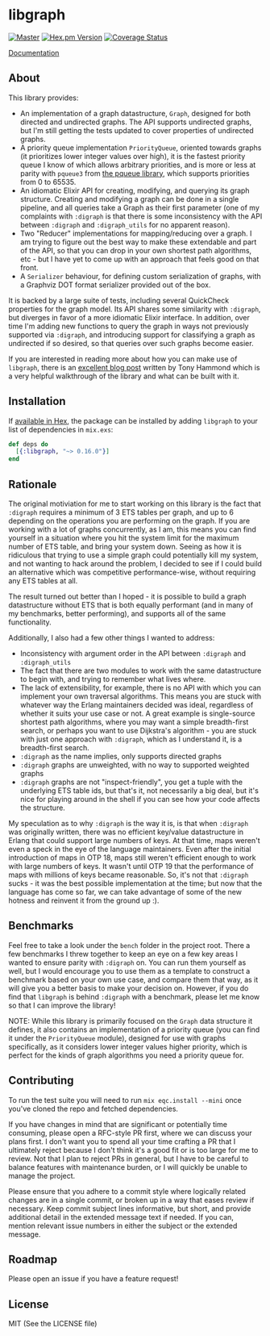 # libgraph

[![Master](https://travis-ci.org/bitwalker/libgraph.svg?branch=master)](https://travis-ci.org/bitwalker/libgraph)
[![Hex.pm Version](http://img.shields.io/hexpm/v/libgraph.svg?style=flat)](https://hex.pm/packages/libgraph)
[![Coverage Status](https://coveralls.io/repos/github/bitwalker/libgraph/badge.svg?branch=master)](https://coveralls.io/github/bitwalker/libgraph?branch=master)

[Documentation](https://hexdocs.pm/libgraph)

## About

This library provides:

- An implementation of a graph datastructure, `Graph`, designed for both directed and undirected graphs. The API supports
  undirected graphs, but I'm still getting the tests updated to cover properties of undirected graphs.
- A priority queue implementation `PriorityQueue`, oriented towards graphs (it prioritizes lower integer values over high),
  it is the fastest priority queue I know of which allows arbitrary priorities, and is more or less at parity with
  `pqueue3` from [the pqueue library](https://github.com/okeuday/pqueue/), which supports priorities from 0 to 65535.
- An idiomatic Elixir API for creating, modifying, and querying its graph structure. Creating and modifying a graph
  can be done in a single pipeline, and all queries take a Graph as their first parameter (one of my complaints with `:digraph`
  is that there is some inconsistency with the API between `:digraph` and `:digraph_utils` for no apparent reason).
- Two "Reducer" implementations for mapping/reducing over a graph. I am trying to figure out the best way to make these
extendable and part of the API, so that you can drop in your own shortest path algorithms, etc - but I have yet to come up with an
approach that feels good on that front.
- A `Serializer` behaviour, for defining custom serialization of graphs, with a Graphviz DOT format serializer
  provided out of the box.

It is backed by a large suite of tests, including several QuickCheck properties for the graph model. Its
API shares some similarity with `:digraph`, but diverges in favor of a more idiomatic Elixir interface. In
addition, over time I'm adding new functions to query the graph in ways not previously supported via `:digraph`,
and introducing support for classifying a graph as undirected if so desired, so that queries over such graphs
become easier.

If you are interested in reading more about how you can make use of `libgraph`, 
there is an [excellent blog post](https://medium.com/@tonyhammond/native-graph-data-in-elixir-8c0bb325d451) written by Tony Hammond
which is a very helpful walkthrough of the library and what can be built with it.

## Installation

If [available in Hex](https://hex.pm/docs/publish), the package can be installed
by adding `libgraph` to your list of dependencies in `mix.exs`:

```elixir
def deps do
  [{:libgraph, "~> 0.16.0"}]
end
```

## Rationale

The original motiviation for me to start working on this library is the fact that `:digraph` requires a
minimum of 3 ETS tables per graph, and up to 6 depending on the operations you are performing on the graph.
If you are working with a lot of graphs concurrently, as I am, this means you can find yourself in a situation
where you hit the system limit for the maximum number of ETS table, and bring your system down. Seeing as how
it is ridiculous that trying to use a simple graph could potentially kill my system, and not wanting to hack
around the problem, I decided to see if I could build an alternative which was competitive performance-wise,
without requiring any ETS tables at all.

The result turned out better than I hoped - it is possible to build a graph datastructure without ETS that
is both equally performant (and in many of my benchmarks, better performing), and supports all of the same
functionality.

Additionally, I also had a few other things I wanted to address:

- Inconsistency with argument order in the API between `:digraph` and `:digraph_utils`
- The fact that there are two modules to work with the same datastructure to begin with, and trying to remember
  what lives where.
- The lack of extensibility, for example, there is no API with which you can implement your own
  traversal algorithms. This means you are stuck with whatever way the Erlang maintainers decided was
  ideal, regardless of whether it suits your use case or not. A great example is single-source shortest path
  algorithms, where you may want a simple breadth-first search, or perhaps you want to use Dijkstra's algorithm -
  you are stuck with just one approach with `:digraph`, which as I understand it, is a breadth-first search.
- `:digraph` as the name implies, only supports directed graphs
- `:digraph` graphs are unweighted, with no way to supported weighted graphs
- `:digraph` graphs are not "inspect-friendly", you get a tuple with the underlying ETS table ids, but that's it,
  not necessarily a big deal, but it's nice for playing around in the shell if you can see how your code affects the
  structure.
  
My speculation as to why `:digraph` is the way it is, is that when `:digraph` was originally written, there was
no efficient key/value datastructure in Erlang that could support large numbers of keys. At that time, maps
weren't even a speck in the eye of the language maintainers. Even after the initial introduction of maps in OTP 18,
maps still weren't efficient enough to work with large numbers of keys. It wasn't until OTP 19 that the performance
of maps with millions of keys became reasonable. So, it's not that `:digraph` sucks - it was the best possible implementation
at the time; but now that the language has come so far, we can take advantage of some of the new hotness and reinvent
it from the ground up :).

## Benchmarks

Feel free to take a look under the `bench` folder in the project root. There a few benchmarks I threw together to
keep an eye on a few key areas I wanted to ensure parity with `:digraph` on. You can run them yourself as well, but
I would encourage you to use them as a template to construct a benchmark based on your own use case, and compare them
that way, as it will give you a better basis to make your decision on. However, if you do find that `libgraph` is behind
`:digraph` with a benchmark, please let me know so that I can improve the library!

NOTE: While this library is primarily focused on the `Graph` data structure it defines, it also contains an implementation
of a priority queue (you can find it under the `PriorityQueue` module), designed for use with graphs specifically, as it
considers lower integer values higher priority, which is perfect for the kinds of graph algorithms you need a priority queue for.

## Contributing

To run the test suite you will need to run `mix eqc.install --mini` once you've cloned the repo and fetched dependencies.

If you have changes in mind that are significant or potentially time consuming, please open a RFC-style PR first, where we
can discuss your plans first. I don't want you to spend all your time crafting a PR that I ultimately reject because I don't
think it's a good fit or is too large for me to review. Not that I plan to reject PRs in general, but I have to be careful to
balance features with maintenance burden, or I will quickly be unable to manage the project.

Please ensure that you adhere to a commit style where logically related changes are in a single commit, or broken up in a way that
eases review if necessary. Keep commit subject lines informative, but short, and provide additional detail in the extended message text
if needed. If you can, mention relevant issue numbers in either the subject or the extended message.

## Roadmap

Please open an issue if you have a feature request!

## License

MIT (See the LICENSE file)
